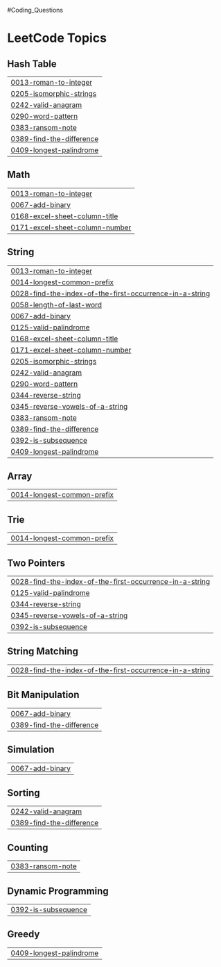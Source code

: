#Coding_Questions

<!---LeetCode Topics Start-->
# LeetCode Topics
## Hash Table
|  |
| ------- |
| [0013-roman-to-integer](https://github.com/SANDEEP-KR-MAHTO/DSA_Questions/tree/master/0013-roman-to-integer) |
| [0205-isomorphic-strings](https://github.com/SANDEEP-KR-MAHTO/DSA_Questions/tree/master/0205-isomorphic-strings) |
| [0242-valid-anagram](https://github.com/SANDEEP-KR-MAHTO/DSA_Questions/tree/master/0242-valid-anagram) |
| [0290-word-pattern](https://github.com/SANDEEP-KR-MAHTO/DSA_Questions/tree/master/0290-word-pattern) |
| [0383-ransom-note](https://github.com/SANDEEP-KR-MAHTO/DSA_Questions/tree/master/0383-ransom-note) |
| [0389-find-the-difference](https://github.com/SANDEEP-KR-MAHTO/DSA_Questions/tree/master/0389-find-the-difference) |
| [0409-longest-palindrome](https://github.com/SANDEEP-KR-MAHTO/DSA_Questions/tree/master/0409-longest-palindrome) |
## Math
|  |
| ------- |
| [0013-roman-to-integer](https://github.com/SANDEEP-KR-MAHTO/DSA_Questions/tree/master/0013-roman-to-integer) |
| [0067-add-binary](https://github.com/SANDEEP-KR-MAHTO/DSA_Questions/tree/master/0067-add-binary) |
| [0168-excel-sheet-column-title](https://github.com/SANDEEP-KR-MAHTO/DSA_Questions/tree/master/0168-excel-sheet-column-title) |
| [0171-excel-sheet-column-number](https://github.com/SANDEEP-KR-MAHTO/DSA_Questions/tree/master/0171-excel-sheet-column-number) |
## String
|  |
| ------- |
| [0013-roman-to-integer](https://github.com/SANDEEP-KR-MAHTO/DSA_Questions/tree/master/0013-roman-to-integer) |
| [0014-longest-common-prefix](https://github.com/SANDEEP-KR-MAHTO/DSA_Questions/tree/master/0014-longest-common-prefix) |
| [0028-find-the-index-of-the-first-occurrence-in-a-string](https://github.com/SANDEEP-KR-MAHTO/DSA_Questions/tree/master/0028-find-the-index-of-the-first-occurrence-in-a-string) |
| [0058-length-of-last-word](https://github.com/SANDEEP-KR-MAHTO/DSA_Questions/tree/master/0058-length-of-last-word) |
| [0067-add-binary](https://github.com/SANDEEP-KR-MAHTO/DSA_Questions/tree/master/0067-add-binary) |
| [0125-valid-palindrome](https://github.com/SANDEEP-KR-MAHTO/DSA_Questions/tree/master/0125-valid-palindrome) |
| [0168-excel-sheet-column-title](https://github.com/SANDEEP-KR-MAHTO/DSA_Questions/tree/master/0168-excel-sheet-column-title) |
| [0171-excel-sheet-column-number](https://github.com/SANDEEP-KR-MAHTO/DSA_Questions/tree/master/0171-excel-sheet-column-number) |
| [0205-isomorphic-strings](https://github.com/SANDEEP-KR-MAHTO/DSA_Questions/tree/master/0205-isomorphic-strings) |
| [0242-valid-anagram](https://github.com/SANDEEP-KR-MAHTO/DSA_Questions/tree/master/0242-valid-anagram) |
| [0290-word-pattern](https://github.com/SANDEEP-KR-MAHTO/DSA_Questions/tree/master/0290-word-pattern) |
| [0344-reverse-string](https://github.com/SANDEEP-KR-MAHTO/DSA_Questions/tree/master/0344-reverse-string) |
| [0345-reverse-vowels-of-a-string](https://github.com/SANDEEP-KR-MAHTO/DSA_Questions/tree/master/0345-reverse-vowels-of-a-string) |
| [0383-ransom-note](https://github.com/SANDEEP-KR-MAHTO/DSA_Questions/tree/master/0383-ransom-note) |
| [0389-find-the-difference](https://github.com/SANDEEP-KR-MAHTO/DSA_Questions/tree/master/0389-find-the-difference) |
| [0392-is-subsequence](https://github.com/SANDEEP-KR-MAHTO/DSA_Questions/tree/master/0392-is-subsequence) |
| [0409-longest-palindrome](https://github.com/SANDEEP-KR-MAHTO/DSA_Questions/tree/master/0409-longest-palindrome) |
## Array
|  |
| ------- |
| [0014-longest-common-prefix](https://github.com/SANDEEP-KR-MAHTO/DSA_Questions/tree/master/0014-longest-common-prefix) |
## Trie
|  |
| ------- |
| [0014-longest-common-prefix](https://github.com/SANDEEP-KR-MAHTO/DSA_Questions/tree/master/0014-longest-common-prefix) |
## Two Pointers
|  |
| ------- |
| [0028-find-the-index-of-the-first-occurrence-in-a-string](https://github.com/SANDEEP-KR-MAHTO/DSA_Questions/tree/master/0028-find-the-index-of-the-first-occurrence-in-a-string) |
| [0125-valid-palindrome](https://github.com/SANDEEP-KR-MAHTO/DSA_Questions/tree/master/0125-valid-palindrome) |
| [0344-reverse-string](https://github.com/SANDEEP-KR-MAHTO/DSA_Questions/tree/master/0344-reverse-string) |
| [0345-reverse-vowels-of-a-string](https://github.com/SANDEEP-KR-MAHTO/DSA_Questions/tree/master/0345-reverse-vowels-of-a-string) |
| [0392-is-subsequence](https://github.com/SANDEEP-KR-MAHTO/DSA_Questions/tree/master/0392-is-subsequence) |
## String Matching
|  |
| ------- |
| [0028-find-the-index-of-the-first-occurrence-in-a-string](https://github.com/SANDEEP-KR-MAHTO/DSA_Questions/tree/master/0028-find-the-index-of-the-first-occurrence-in-a-string) |
## Bit Manipulation
|  |
| ------- |
| [0067-add-binary](https://github.com/SANDEEP-KR-MAHTO/DSA_Questions/tree/master/0067-add-binary) |
| [0389-find-the-difference](https://github.com/SANDEEP-KR-MAHTO/DSA_Questions/tree/master/0389-find-the-difference) |
## Simulation
|  |
| ------- |
| [0067-add-binary](https://github.com/SANDEEP-KR-MAHTO/DSA_Questions/tree/master/0067-add-binary) |
## Sorting
|  |
| ------- |
| [0242-valid-anagram](https://github.com/SANDEEP-KR-MAHTO/DSA_Questions/tree/master/0242-valid-anagram) |
| [0389-find-the-difference](https://github.com/SANDEEP-KR-MAHTO/DSA_Questions/tree/master/0389-find-the-difference) |
## Counting
|  |
| ------- |
| [0383-ransom-note](https://github.com/SANDEEP-KR-MAHTO/DSA_Questions/tree/master/0383-ransom-note) |
## Dynamic Programming
|  |
| ------- |
| [0392-is-subsequence](https://github.com/SANDEEP-KR-MAHTO/DSA_Questions/tree/master/0392-is-subsequence) |
## Greedy
|  |
| ------- |
| [0409-longest-palindrome](https://github.com/SANDEEP-KR-MAHTO/DSA_Questions/tree/master/0409-longest-palindrome) |
<!---LeetCode Topics End-->